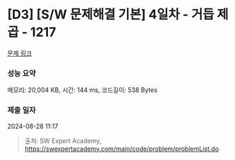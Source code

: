 # [D3] [S/W 문제해결 기본] 4일차 - 거듭 제곱 - 1217 

[문제 링크](https://swexpertacademy.com/main/code/problem/problemDetail.do?contestProbId=AV14dUIaAAUCFAYD) 

### 성능 요약

메모리: 20,004 KB, 시간: 144 ms, 코드길이: 538 Bytes

### 제출 일자

2024-08-28 11:17



> 출처: SW Expert Academy, https://swexpertacademy.com/main/code/problem/problemList.do